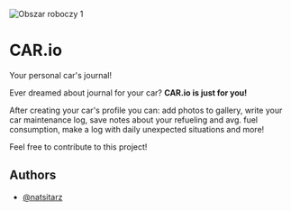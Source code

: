 ![Obszar roboczy 1](https://github.com/natsitarz/car.io/assets/78207063/aa8c6f4a-26ca-48c3-8dad-2a42223cd52a)


# CAR.io

Your personal car's journal!

Ever dreamed about journal for your car? __CAR.io is just for you!__ 

After creating your car's profile you can: add photos to gallery, write your car maintenance log, save notes about your refueling and avg. fuel consumption, make a log with daily unexpected situations and more!  

Feel free to contribute to this project!

## Authors

- [@natsitarz](https://github.com/natsitarz/)

